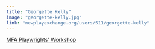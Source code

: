 ```yaml
---
title: "Georgette Kelly"
image: "georgette-kelly.jpg"
link: "newplayexchange.org/users/511/georgette-kelly"
---
```


[MFA Playwrights’ Workshop](/affiliated-artists/mfa-playwrights-workshop)